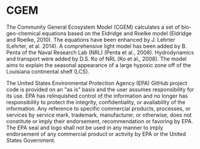 # CGEM 

The Community General Ecosystem Model (CGEM) calculates a set of bio-geo-chemical equations based on the Eldridge and Roelke model (Eldridge and Roelke, 2010). The equations have been enhanced by J. Lehrter (Lehrter, et al. 2014). A comprehensive light model has been added by B. Penta of the Naval Research Lab (NRL) (Penta et al., 2008). Hydrodynamics and transport were added by D.S. Ko of NRL (Ko et al., 2008). The model aims to explain the seasonal appearance of a large hypoxic zone off of the Louisiana continental shelf (LCS). 

The United States Environmental Protection Agency (EPA) GitHub project code is provided on an "as is" basis and the user assumes responsibility for its use.  EPA has relinquished control of the information and no longer has responsibility to protect the integrity, confidentiality, or availability of the information.  Any reference to specific commercial products, processes, or services by service mark, trademark, manufacturer, or otherwise, does not constitute or imply their endorsement, recommendation or favoring by EPA.  The EPA seal and logo shall not be used in any manner to imply endorsement of any commercial product or activity by EPA or the United States Government.

